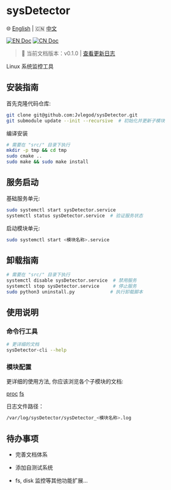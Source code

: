 # sysDetector

🌐 [English](./docs/README-EN.md) | 🇨🇳 [中文](./docs/zh/README_ZH.md)

[![EN Doc](https://img.shields.io/badge/Document-English-blue)](./docs/README-EN.md)
[![CN Doc](https://img.shields.io/badge/文档-中文-red)](./docs/zh/README_ZH.md)

> 📌 当前文档版本：v0.1.0 | [查看更新日志](CHANGELOG.md)

Linux 系统监控工具

## 安装指南

首先克隆代码仓库:

```bash
git clone git@github.com:Jvlegod/sysDetector.git
git submodule update --init --recursive  # 初始化并更新子模块
```

编译安装

```bash
# 需要在 "src/" 目录下执行
mkdir -p tmp && cd tmp
sudo cmake ..
sudo make && sudo make install
```

## 服务启动

基础服务单元:

```bash
sudo systemctl start sysDetector.service
systemctl status sysDetector.service  # 验证服务状态
```

启动模块单元:

```bash
sudo systemctl start <模块名称>.service
```

## 卸载指南

```bash
# 需要在 "src/" 目录下执行
systemctl disable sysDetector.service  # 禁用服务
systemctl stop sysDetector.service     # 停止服务
sudo python3 uninstall.py             # 执行卸载脚本
```

## 使用说明

### 命令行工具

```bash
# 更详细的文档
sysDetector-cli --help
```

### 模块配置

更详细的使用方法, 你应该浏览各个子模块的文档:

[proc](../../src/sysDetector-ebpf/configs/proc/README.md) [fs](../../src/sysDetector-ebpf/configs/fs/README.md)

日志文件路径：

```bash
/var/log/sysDetector/sysDetector_<模块名称>.log
```

## 待办事项

- 完善文档体系

- 添加自测试系统

- fs, disk 监控等其他功能扩展...